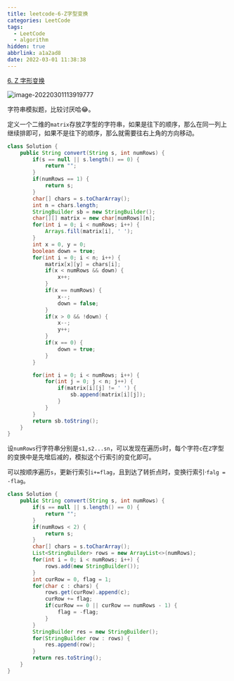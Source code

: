 ```yaml
---
title: leetcode-6-Z字型变换
categories: LeetCode
tags:
  - LeetCode
  - algorithm
hidden: true
abbrlink: a1a2ad8
date: 2022-03-01 11:38:38
---
```


[6. Z 字形变换](https://leetcode-cn.com/problems/zigzag-conversion/)

![image-20220301113919777](https://gitee.com/cao_ziqiang/img/raw/master/20220301113919.png)

字符串模拟题，比较讨厌哈😂。

定义一个二维的`matrix`存放Z字型的字符串，如果是往下的顺序，那么在同一列上继续排即可，如果不是往下的顺序，那么就需要往右上角的方向移动。

```java
class Solution {
    public String convert(String s, int numRows) {
        if(s == null || s.length() == 0) {
            return "";
        }
        if(numRows == 1) {
            return s;
        }
        char[] chars = s.toCharArray();
        int n = chars.length;
        StringBuilder sb = new StringBuilder();
        char[][] matrix = new char[numRows][n];
        for(int i = 0; i < numRows; i++) {
            Arrays.fill(matrix[i], ' ');
        }
        int x = 0, y = 0;
        boolean down = true;
        for(int i = 0; i < n; i++) {
            matrix[x][y] = chars[i];
            if(x < numRows && down) {
                x++;
            }
            if(x == numRows) {
                x--;
                down = false;
            }
            if(x > 0 && !down) {
                x--;
                y++;
            }
            if(x == 0) {
                down = true;
            }
        }

        for(int i = 0; i < numRows; i++) {
            for(int j = 0; j < n; j++) {
                if(matrix[i][j] != ' ') {
                    sb.append(matrix[i][j]);
                }
            }
        }
        return sb.toString();
    }
}
```

设`numRows`行字符串分别是`s1,s2...sn`，可以发现在遍历`s`时，每个字符`c`在`Z`字型的变换中是先增后减的，模拟这个行索引的变化即可。

可以按顺序遍历`s`，更新行索引`i+=flag`，且到达了转折点时，变换行索引·`falg = -flag`。

```java
class Solution {
	public String convert(String s, int numRows) {
        if(s == null || s.length() == 0) {
            return "";
        }
        if(numRows < 2) {
            return s;
        }
        char[] chars = s.toCharArray();
        List<StringBuilder> rows = new ArrayList<>(numRows);
        for(int i = 0; i < numRows; i++) {
            rows.add(new StringBuilder());
        }
        int curRow = 0, flag = 1;
        for(char c : chars) {
            rows.get(curRow).append(c);
            curRow += flag;
            if(curRow == 0 || curRow == numRows - 1) {
                flag = -flag;
            }
        }
        StringBuilder res = new StringBuilder();
        for(StringBuilder row : rows) {
            res.append(row);
        }
        return res.toString();
    }	
}
```

